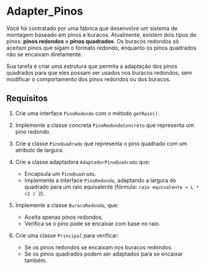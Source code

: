 # Adapter_Pinos


Você foi contratado por uma fábrica que desenvolve um sistema de montagem baseado em pinos e buracos. Atualmente, existem dois tipos de pinos: **pinos redondos** e **pinos quadrados**. Os buracos redondos só aceitam pinos que sigam o formato redondo, enquanto os pinos quadrados não se encaixam diretamente.

Sua tarefa é criar uma estrutura que permita a adaptação dos pinos quadrados para que eles possam ser usados nos buracos redondos, sem modificar o comportamento dos pinos redondos ou dos buracos.

## Requisitos

1. Crie uma interface `PinoRedondo` com o método `getRaio()`.
2. Implemente a classe concreta `PinoRedondoConcreto` que representa um pino redondo.
3. Crie a classe `PinoQuadrado` que representa o pino quadrado com um atributo de largura.
4. Crie a classe adaptadora `AdaptadorPinoQuadrado` que:
   - Encapsula um `PinoQuadrado`.
   - Implementa a interface `PinoRedondo`, adaptando a largura do quadrado para um raio equivalente (fórmula: `raio equivalente = L * √2 / 2`).

5. Implemente a classe `BuracoRedondo`, que:
   - Aceita apenas pinos redondos.
   - Verifica se o pino pode se encaixar com base no raio.

6. Crie uma classe `Principal` para verificar:
   - Se os pinos redondos se encaixam nos buracos redondos.
   - Se os pinos quadrados podem ser adaptados para se encaixar também.

